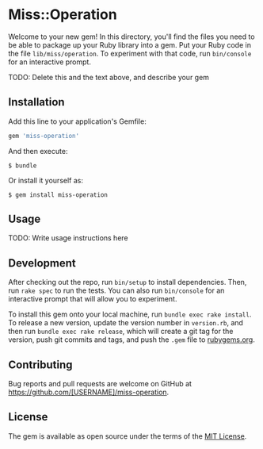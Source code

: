 # Miss::Operation

Welcome to your new gem! In this directory, you'll find the files you need to be able to package up your Ruby library into a gem. Put your Ruby code in the file `lib/miss/operation`. To experiment with that code, run `bin/console` for an interactive prompt.

TODO: Delete this and the text above, and describe your gem

## Installation

Add this line to your application's Gemfile:

```ruby
gem 'miss-operation'
```

And then execute:

    $ bundle

Or install it yourself as:

    $ gem install miss-operation

## Usage

TODO: Write usage instructions here

## Development

After checking out the repo, run `bin/setup` to install dependencies. Then, run `rake spec` to run the tests. You can also run `bin/console` for an interactive prompt that will allow you to experiment.

To install this gem onto your local machine, run `bundle exec rake install`. To release a new version, update the version number in `version.rb`, and then run `bundle exec rake release`, which will create a git tag for the version, push git commits and tags, and push the `.gem` file to [rubygems.org](https://rubygems.org).

## Contributing

Bug reports and pull requests are welcome on GitHub at https://github.com/[USERNAME]/miss-operation.


## License

The gem is available as open source under the terms of the [MIT License](http://opensource.org/licenses/MIT).

